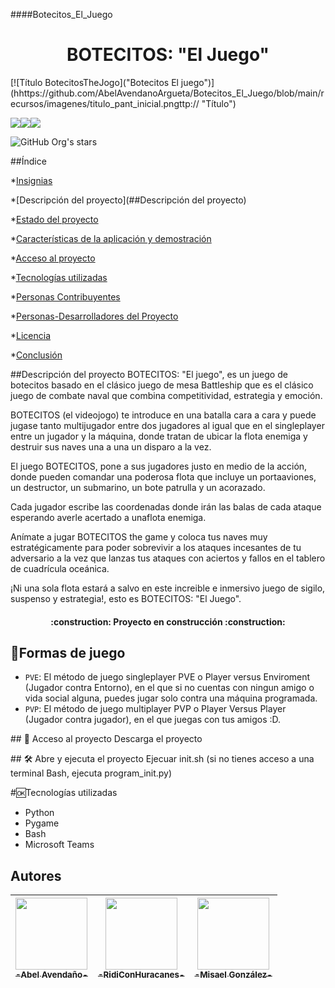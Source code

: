 ####Botecitos_El_Juego
<h1 align="center">BOTECITOS: "El Juego"</h1>
[![Título BotecitosTheJogo]("Botecitos El juego")](hhttps://github.com/AbelAvendanoArgueta/Botecitos_El_Juego/blob/main/recursos/imagenes/titulo_pant_inicial.pngttp:// "Título")
   <p align="left">
   <img src="https://img.shields.io/badge/Sígueme-%40medusin__corales-red"><img src="https://img.shields.io/badge/Sígueme-%40aosorio.13-blue"><img src="https://img.shields.io/badge/Sígueme-%40gg__misa__e1-orange">
   </p>

![GitHub Org's stars](https://img.shields.io/github/stars/AbelAvendanoArgueta/Botecitos_El_Juego?style=social)

##Índice

*[Insignias](#insignias)

*[Descripción del proyecto](##Descripción del proyecto)

*[Estado del proyecto](#Estado-del-proyecto)

*[Características de la aplicación y demostración](#Características-de-la-aplicación-y-demostración)

*[Acceso al proyecto](#acceso-proyecto)

*[Tecnologías utilizadas](#tecnologías-utilizadas)

*[Personas Contribuyentes](#personas-contribuyentes)

*[Personas-Desarrolladores del Proyecto](#personas-desarrolladores)

*[Licencia](#licencia)

*[Conclusión](#conclusión)

##Descripción del proyecto
BOTECITOS: "El juego", es un juego de botecitos basado en el clásico juego de mesa Battleship que es el clásico juego de combate naval que combina competitividad, estrategia y emoción.

BOTECITOS (el videojogo) te introduce en una batalla cara a cara y puede jugase tanto multijugador entre dos jugadores al igual que en el singleplayer entre un jugador y la máquina, donde tratan de ubicar la flota enemiga y destruir sus naves una a una un disparo a la vez.

El juego BOTECITOS, pone a sus jugadores justo en medio de la acción, donde pueden comandar una poderosa flota que incluye un portaaviones, un destructor, un submarino, un bote patrulla y un acorazado.

Cada jugador escribe las coordenadas donde irán las balas de cada ataque esperando averle acertado a unaflota enemiga.

Anímate a jugar BOTECITOS the game y coloca tus naves muy estratégicamente para poder sobrevivir a los ataques incesantes de tu adversario a la vez que lanzas tus ataques con aciertos y fallos en el tablero de cuadrícula oceánica.

¡Ni una sola flota estará a salvo en este increible e inmersivo juego de sigilo, suspenso y estrategia!, esto es BOTECITOS: "El Juego".

<h4 align="center">
:construction: Proyecto en construcción :construction:
</h4>

## :hammer:Formas de juego
- `PVE`: El método de juego singleplayer PVE o Player versus Enviroment (Jugador contra Entorno), en el que si no cuentas con ningun amigo o vida social alguna, puedes jugar solo contra una máquina programada.
- `PVP`: El método de juego multiplayer PVP o Player Versus Player (Jugador contra jugador), en el que juegas con tus amigos :D.

\## 📁 Acceso al proyecto
Descarga el proyecto

\## 🛠️ Abre y ejecuta el proyecto
Ejecuar init.sh (si no tienes acceso a una terminal Bash, ejecuta program_init.py)

#:ok:Tecnologías utilizadas
- Python
- Pygame
- Bash
- Microsoft Teams

## Autores

| [<img src="https://avatars.githubusercontent.com/u/53498059?v=4" width=115><br><sub>-Abel Avendaño-</sub>](https://github.com/AbelAvendanoArgueta) |  [<img src="https://avatars.githubusercontent.com/u/118378677?v=4" width=115><br><sub>-RidiConHuracanes-</sub>]([https://github.com/RidiConHuracanes](https://github.com/ellenpimentel)) |  [<img src="https://github.com/ElMisaaa" width=115><br><sub>-Misael González-</sub>](https://avatars.githubusercontent.com/u/117698707?v=4) |
| :---: | :---: | :---: |